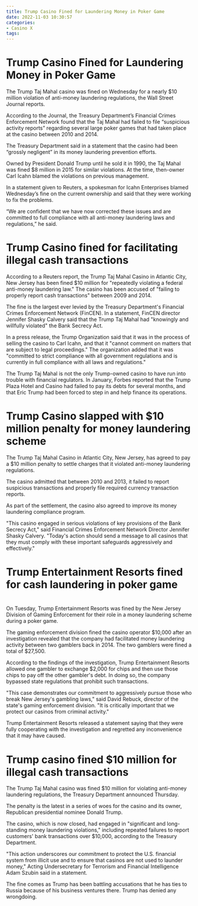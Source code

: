 ```yaml
---
title: Trump Casino Fined for Laundering Money in Poker Game
date: 2022-11-03 10:30:57
categories:
- Casino X
tags:
---
```



#  Trump Casino Fined for Laundering Money in Poker Game

The Trump Taj Mahal casino was fined on Wednesday for a nearly $10 million violation of anti-money laundering regulations, the Wall Street Journal reports.

According to the Journal, the Treasury Department’s Financial Crimes Enforcement Network found that the Taj Mahal had failed to file “suspicious activity reports” regarding several large poker games that had taken place at the casino between 2010 and 2014.

The Treasury Department said in a statement that the casino had been “grossly negligent” in its money laundering prevention efforts.

Owned by President Donald Trump until he sold it in 1990, the Taj Mahal was fined $8 million in 2015 for similar violations. At the time, then-owner Carl Icahn blamed the violations on previous management.

In a statement given to Reuters, a spokesman for Icahn Enterprises blamed Wednesday’s fine on the current ownership and said that they were working to fix the problems.

“We are confident that we have now corrected these issues and are committed to full compliance with all anti-money laundering laws and regulations,” he said.

#  Trump Casino fined for facilitating illegal cash transactions

According to a Reuters report, the Trump Taj Mahal Casino in Atlantic City, New Jersey has been fined $10 million for "repeatedly violating a federal anti-money laundering law." The casino has been accused of "failing to properly report cash transactions" between 2009 and 2014.

The fine is the largest ever levied by the Treasury Department's Financial Crimes Enforcement Network (FinCEN). In a statement, FinCEN director Jennifer Shasky Calvery said that the Trump Taj Mahal had "knowingly and willfully violated" the Bank Secrecy Act.

In a press release, the Trump Organization said that it was in the process of selling the casino to Carl Icahn, and that it "cannot comment on matters that are subject to legal proceedings." The organization added that it was "committed to strict compliance with all government regulations and is currently in full compliance with all laws and regulations."

The Trump Taj Mahal is not the only Trump-owned casino to have run into trouble with financial regulators. In January, Forbes reported that the Trump Plaza Hotel and Casino had failed to pay its debts for several months, and that Eric Trump had been forced to step in and help finance its operations.

#  Trump Casino slapped with $10 million penalty for money laundering scheme

The Trump Taj Mahal Casino in Atlantic City, New Jersey, has agreed to pay a $10 million penalty to settle charges that it violated anti-money laundering regulations.

The casino admitted that between 2010 and 2013, it failed to report suspicious transactions and properly file required currency transaction reports.

As part of the settlement, the casino also agreed to improve its money laundering compliance program.

"This casino engaged in serious violations of key provisions of the Bank Secrecy Act," said Financial Crimes Enforcement Network Director Jennifer Shasky Calvery. "Today's action should send a message to all casinos that they must comply with these important safeguards aggressively and effectively."

#  Trump Entertainment Resorts fined for cash laundering in poker game

#

On Tuesday, Trump Entertainment Resorts was fined by the New Jersey Division of Gaming Enforcement for their role in a money laundering scheme during a poker game.

The gaming enforcement division fined the casino operator $10,000 after an investigation revealed that the company had facilitated money laundering activity between two gamblers back in 2014. The two gamblers were fined a total of $27,500.

According to the findings of the investigation, Trump Entertainment Resorts allowed one gambler to exchange $2,000 for chips and then use those chips to pay off the other gambler's debt. In doing so, the company bypassed state regulations that prohibit such transactions.

"This case demonstrates our commitment to aggressively pursue those who break New Jersey's gambling laws," said David Rebuck, director of the state's gaming enforcement division. "It is critically important that we protect our casinos from criminal activity."

Trump Entertainment Resorts released a statement saying that they were fully cooperating with the investigation and regretted any inconvenience that it may have caused.

# Trump casino fined $10 million for illegal cash transactions

The Trump Taj Mahal casino was fined $10 million for violating anti-money laundering regulations, the Treasury Department announced Thursday.

The penalty is the latest in a series of woes for the casino and its owner, Republican presidential nominee Donald Trump.

The casino, which is now closed, had engaged in "significant and long-standing money laundering violations," including repeated failures to report customers' bank transactions over $10,000, according to the Treasury Department.

"This action underscores our commitment to protect the U.S. financial system from illicit use and to ensure that casinos are not used to launder money," Acting Undersecretary for Terrorism and Financial Intelligence Adam Szubin said in a statement.

The fine comes as Trump has been battling accusations that he has ties to Russia because of his business ventures there. Trump has denied any wrongdoing.